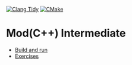 [![Clang Tidy](https://github.com/mod-cpp/ms-pacman/actions/workflows/clang-tidy.yml/badge.svg)](https://github.com/mod-cpp/ms-pacman/actions/workflows/clang-tidy.yml)
[![CMake](https://github.com/mod-cpp/ms-pacman/actions/workflows/cmake.yml/badge.svg)](https://github.com/mod-cpp/ms-pacman/actions/workflows/cmake.yml)

# Mod(C++) Intermediate

* [Build and run](test/exercises/31_exercises.md)
* [Exercises](test/exercises/README.md)
